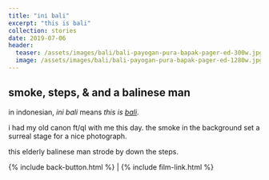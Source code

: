```yaml
---
title: "ini bali"
excerpt: "this is bali"
collection: stories
date: 2019-07-06
header:
  teaser: /assets/images/bali/bali-payogan-pura-bapak-pager-ed-300w.jpg
  image: /assets/images/bali/bali-payogan-pura-bapak-pager-ed-1280w.jpg
---
```


## smoke, steps, &amp; and a balinese man

in indonesian, *ini bali* means *this is [bali](/photography/bali)*.

i had my old canon ft/ql with me this day. the smoke in the background set a surreal stage for a nice photograph.

this elderly balinese man strode by down the steps.

{% include back-button.html %} | {% include film-link.html %}